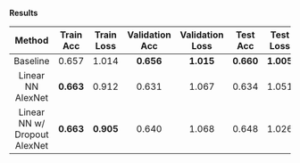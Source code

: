 **Results**

| Method | Train Acc | Train Loss | Validation Acc | Validation Loss | Test Acc | Test Loss |
| :---: | :---: | :---: | :---: | :---: | :---: | :---: |
| Baseline | 0.657 | 1.014 | **0.656** | **1.015** | **0.660** | **1.005** |
| Linear NN AlexNet | **0.663** | 0.912 | 0.631 | 1.067 | 0.634 | 1.051 |
| Linear NN w/ Dropout AlexNet | **0.663** | **0.905** | 0.640 | 1.068 | 0.648 | 1.026 |